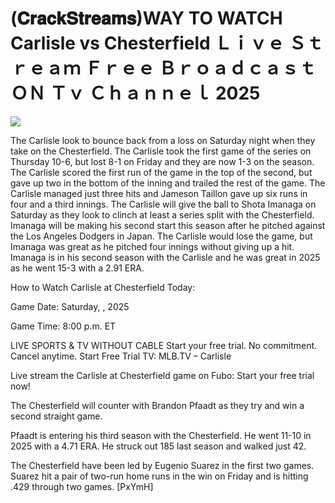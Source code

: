 # (𝐂𝐫𝐚𝐜𝐤𝐒𝐭𝐫𝐞𝐚𝐦𝐬)WAY TO WATCH Carlisle vs Chesterfield Ｌｉｖｅ Ｓｔｒｅａｍ Ｆｒｅｅ Ｂｒｏａｄｃａｓｔ ＯＮ Ｔｖ Ｃｈａｎｎｅｌ  2025  
  
  
[![](https://i.imgur.com/qSNzIqt.png)](https://movie.rssnews.media/ypVFTVrrd.php)  
  
The Carlisle look to bounce back from a loss on Saturday night when they take on the Chesterfield. The Carlisle took the first game of the series on Thursday 10-6, but lost 8-1 on Friday and they are now 1-3 on the season. The Carlisle scored the first run of the game in the top of the second, but gave up two in the bottom of the inning and trailed the rest of the game. The Carlisle managed just three hits and Jameson Taillon gave up six runs in four and a third innings. The Carlisle will give the ball to Shota Imanaga on Saturday as they look to clinch at least a series split with the Chesterfield. Imanaga will be making his second start this season after he pitched against the Los Angeles Dodgers in Japan. The Carlisle would lose the game, but Imanaga was great as he pitched four innings without giving up a hit. Imanaga is in his second season with the Carlisle and he was great in 2025 as he went 15-3 with a 2.91 ERA.

How to Watch Carlisle at Chesterfield Today:

Game Date: Saturday, , 2025

Game Time: 8:00 p.m. ET

LIVE SPORTS & TV WITHOUT CABLE
Start your free trial. No commitment. Cancel anytime.
Start Free Trial
TV: MLB.TV – Carlisle

Live stream the Carlisle at Chesterfield game on Fubo: Start your free trial now!

The Chesterfield will counter with Brandon Pfaadt as they try and win a second straight game.

Pfaadt is entering his third season with the Chesterfield. He went 11-10 in 2025 with a 4.71 ERA. He struck out 185 last season and walked just 42.

The Chesterfield have been led by Eugenio Suarez in the first two games. Suarez hit a pair of two-run home runs in the win on Friday and is hitting .429 through two games. [PxYmH]